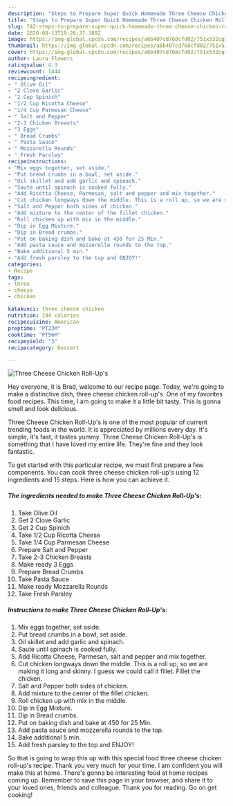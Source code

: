 ```yaml
---
description: "Steps to Prepare Super Quick Homemade Three Cheese Chicken Roll-Up&amp;#39;s"
title: "Steps to Prepare Super Quick Homemade Three Cheese Chicken Roll-Up&amp;#39;s"
slug: 742-steps-to-prepare-super-quick-homemade-three-cheese-chicken-roll-up-and-39-s
date: 2020-08-13T19:26:37.389Z
image: https://img-global.cpcdn.com/recipes/a6b407cd768cfd02/751x532cq70/three-cheese-chicken-roll-ups-recipe-main-photo.jpg
thumbnail: https://img-global.cpcdn.com/recipes/a6b407cd768cfd02/751x532cq70/three-cheese-chicken-roll-ups-recipe-main-photo.jpg
cover: https://img-global.cpcdn.com/recipes/a6b407cd768cfd02/751x532cq70/three-cheese-chicken-roll-ups-recipe-main-photo.jpg
author: Laura Flowers
ratingvalue: 4.3
reviewcount: 1444
recipeingredient:
- " Olive Oil"
- "2 Clove Garlic"
- "2 Cup Spinich"
- "1/2 Cup Ricotta Cheese"
- "1/4 Cup Parmesan Cheese"
- " Salt and Pepper"
- "2-3 Chicken Breasts"
- "3 Eggs"
- " Bread Crumbs"
- " Pasta Sauce"
- " Mozzarella Rounds"
- " Fresh Parsley"
recipeinstructions:
- "Mix eggs together, set aside."
- "Put bread crumbs in a bowl, set aside."
- "Oil skillet and add garlic and spinach."
- "Saute until spinach is cooked fully."
- "Add Ricotta Cheese, Parmesan, salt and pepper and mix together."
- "Cut chicken longways down the middle. This is a roll up, so we are making it long and skinny. I guess we could call it fillet. Fillet the chicken."
- "Salt and Pepper both sides of chicken."
- "Add mixture to the center of the fillet chicken."
- "Roll chicken up with mix in the middle."
- "Dip in Egg Mixture."
- "Dip in Bread crumbs."
- "Put on baking dish and bake at 450 for 25 Min."
- "Add pasta sauce and mozzerella rounds to the top."
- "Bake additional 5 min."
- "Add fresh parsley to the top and ENJOY!"
categories:
- Recipe
tags:
- three
- cheese
- chicken

katakunci: three cheese chicken 
nutrition: 144 calories
recipecuisine: American
preptime: "PT23M"
cooktime: "PT56M"
recipeyield: "3"
recipecategory: Dessert

---
```



![Three Cheese Chicken Roll-Up&#39;s](https://img-global.cpcdn.com/recipes/a6b407cd768cfd02/751x532cq70/three-cheese-chicken-roll-ups-recipe-main-photo.jpg)

Hey everyone, it is Brad, welcome to our recipe page. Today, we're going to make a distinctive dish, three cheese chicken roll-up&#39;s. One of my favorites food recipes. This time, I am going to make it a little bit tasty. This is gonna smell and look delicious.



Three Cheese Chicken Roll-Up&#39;s is one of the most popular of current trending foods in the world. It is appreciated by millions every day. It's simple, it's fast, it tastes yummy. Three Cheese Chicken Roll-Up&#39;s is something that I have loved my entire life. They're fine and they look fantastic.


To get started with this particular recipe, we must first prepare a few components. You can cook three cheese chicken roll-up&#39;s using 12 ingredients and 15 steps. Here is how you can achieve it.

<!--inarticleads1-->

##### The ingredients needed to make Three Cheese Chicken Roll-Up&#39;s:

1. Take  Olive Oil
1. Get 2 Clove Garlic
1. Get 2 Cup Spinich
1. Take 1/2 Cup Ricotta Cheese
1. Take 1/4 Cup Parmesan Cheese
1. Prepare  Salt and Pepper
1. Take 2-3 Chicken Breasts
1. Make ready 3 Eggs
1. Prepare  Bread Crumbs
1. Take  Pasta Sauce
1. Make ready  Mozzarella Rounds
1. Take  Fresh Parsley




<!--inarticleads2-->

##### Instructions to make Three Cheese Chicken Roll-Up&#39;s:

1. Mix eggs together, set aside.
1. Put bread crumbs in a bowl, set aside.
1. Oil skillet and add garlic and spinach.
1. Saute until spinach is cooked fully.
1. Add Ricotta Cheese, Parmesan, salt and pepper and mix together.
1. Cut chicken longways down the middle. This is a roll up, so we are making it long and skinny. I guess we could call it fillet. Fillet the chicken.
1. Salt and Pepper both sides of chicken.
1. Add mixture to the center of the fillet chicken.
1. Roll chicken up with mix in the middle.
1. Dip in Egg Mixture.
1. Dip in Bread crumbs.
1. Put on baking dish and bake at 450 for 25 Min.
1. Add pasta sauce and mozzerella rounds to the top.
1. Bake additional 5 min.
1. Add fresh parsley to the top and ENJOY!




So that is going to wrap this up with this special food three cheese chicken roll-up&#39;s recipe. Thank you very much for your time. I am confident you will make this at home. There's gonna be interesting food at home recipes coming up. Remember to save this page in your browser, and share it to your loved ones, friends and colleague. Thank you for reading. Go on get cooking!
